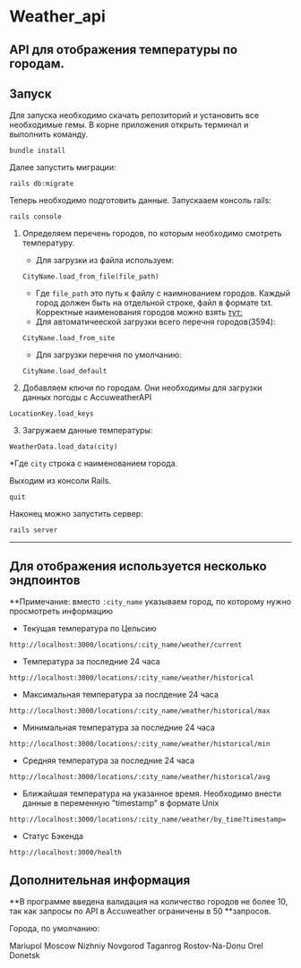 # Weather_api

## API для отображения температуры по городам.

## Запуск

Для запуска необходимо скачать репозиторий и установить все необходимые гемы.
В корне приложения открыть терминал и выполнить команду.

```
bundle install
```

Далее запустить миграции:

```
rails db:migrate
```

Теперь необходимо подготовить данные. Запускааем консоль rails:

```
rails console
```

1. Определяем перечень городов, по которым необходимо смотреть температуру.

   - Для загрузки из файла используем:

   ```
   CityName.load_from_file(file_path)
   ```

   - Где `file_path` это путь к файлу с наимнованием городов. Каждый город должен быть на отдельной строке, файл в формате txt.
     Корректные наименования городов можно взять [тут:](https://pastebin.com/dbtemx5F)

   * Для автоматичееской загрузки всего перечня городов(3594):

   ```
   CityName.load_from_site
   ```

   - Для загрузки перечня по умолчанию:

   ```
   CityName.load_default
   ```

2. Добавляем ключи по городам. Они необходимы для загрузки данных погоды с AccuweatherAPI

```
LocationKey.load_keys
```

3. Загружаем данные температуры:

```
WeatherData.load_data(city)
```

\*Где `city` строка с наименованием города.

Выходим из консоли Rails.

```
quit
```

Наконец можно запустить сервер:

```
rails server
```

---

## Для отображения используется несколько эндпоинтов

\*\*Примечание: вместо `:city_name` указываем город, по которому нужно просмотреть информацию

- Текущая температура по Цельсию

```
http://localhost:3000/locations/:city_name/weather/current
```

- Температура за последние 24 часа

```
http://localhost:3000/locations/:city_name/weather/historical
```

- Максимальная температура за послдение 24 часа

```
http://localhost:3000/locations/:city_name/weather/historical/max
```

- Минимальная температура за последние 24 часа

```
http://localhost:3000/locations/:city_name/weather/historical/min
```

- Средняя температура за последние 24 часа

```
http://localhost:3000/locations/:city_name/weather/historical/avg
```

- Ближайшая температура на указанное время. Необходимо внести данные в переменную "timestamp" в формате Unix

```
http://localhost:3000/locations/:city_name/weather/by_time?timestamp=
```

- Статус Бэкенда

```
http://localhost:3000/health
```

## Дополнительная информация

**В программе введена валидация на количество городов не более 10, так как запросы по API в Accuweather ограничены в 50
**запросов.

Города, по умолчанию:

Mariupol
Moscow
Nizhniy Novgorod
Taganrog
Rostov-Na-Donu
Orel
Donetsk
